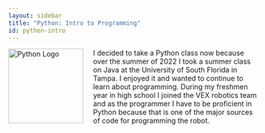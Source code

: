 ```yaml
---
layout: sidebar
title: "Python: Intro to Programming"
id: python-intro
---
```


<div style="display: flex; align-items: flex-start; gap: 20px;">
  <img src="/assets/images/python-logo-only.png" alt="Python Logo" style="width: 150px; height: auto; flex-shrink: 0;">
  <div>
    I decided to take a Python class now because over the summer of 2022 I took a summer class on Java at the University of South Florida in Tampa. I enjoyed it and wanted to continue to learn about programming. During my freshmen year in high school I joined the VEX robotics team and as the programmer I have to be proficient in Python because that is one of the major sources of code for programming the robot.
  </div>
</div>